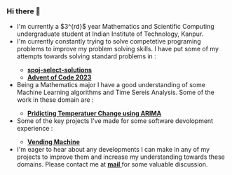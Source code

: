 ### Hi there 👋

<!--
**eisemsi2/eisemsi2** is a ✨ _special_ ✨ repository because its `README.md` (this file) appears on your GitHub profile.

Here are some ideas to get you started:

- 🔭 I’m currently working on ...
- 🌱 I’m currently learning ...
- 👯 I’m looking to collaborate on ...
- 🤔 I’m looking for help with ...
- 💬 Ask me about ...
- 📫 How to reach me: ...
- 😄 Pronouns: ...
- ⚡ Fun fact: ...
-->

<ul>
  <li> I'm currently a $3^{rd}$ year Mathematics and Scientific Computing undergraduate student at Indian Institute of Technology, Kanpur. </li>
  <li> I'm currently constantly trying to solve competetive programing problems to improve my problem solving skills. I have put some of my attempts towards solving standard problems in : </li>
    <ul>
      <li> <a href="https://github.com/eisemsi2/spoj-select-solutions"> <b>spoj-select-solutions</b> </a> </li> 
      <li> <a href="https://github.com/eisemsi2/Advent-of-Code-2023" > <b> Advent of Code 2023 </b></a></li>
    </ul>
  <li> Being a Mathematics major I have a good understanding of some Machine Learning algorithms and Time Sereis Analysis. Some of the work in these domain are : </li>
    <ul>
      <li> <a href="https://github.com/eisemsi2/Temperature-Change-Pridicting-using-ARIMA"> <b> Pridicting Temperatuer Change using ARIMA </b> </a> </li>
    </ul>
  <li> Some of the key projects I've made for some software devolopment experience :</li>
    <ul>
      <li> <a href = "https://github.com/eisemsi2/Vending-Machine" > <b> Vending Machine</b> </a> </li>
    </ul>
  <li> I'm eager to hear about any developments I can make in any of my projects to improve them and increase my understanding towards these domains. Please contact me at <a href="mailto:prajjwalk255@gmail.com"> <b> mail</b> </a> for some valuable discussion.</li>
</ul>

